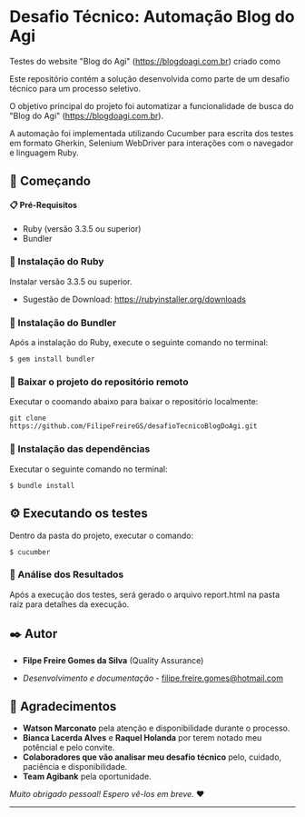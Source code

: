 # Desafio Técnico: Automação Blog do Agi

Testes do website "Blog do Agi" (https://blogdoagi.com.br) criado como 


Este repositório contém a solução desenvolvida como parte de um desafio técnico para um processo seletivo. 

O objetivo principal do projeto foi automatizar a funcionalidade de busca do "Blog do Agi" (https://blogdoagi.com.br).

A automação foi implementada utilizando Cucumber para escrita dos testes em formato Gherkin, Selenium WebDriver para interações com o navegador e linguagem Ruby.

## 🚀 Começando

#### 📋 Pré-Requisitos

- Ruby (versão 3.3.5 ou superior)
- Bundler


### 🔧 Instalação do Ruby

Instalar versão 3.3.5 ou superior.
* Sugestão de Download: https://rubyinstaller.org/downloads

### 🔧 Instalação do Bundler

Após a instalação do Ruby, execute o seguinte comando no terminal:

```
$ gem install bundler
```

### 🔧 Baixar o projeto do repositório remoto 

Executar o coomando abaixo para baixar o repositório localmente:

```
git clone https://github.com/FilipeFreireGS/desafioTecnicoBlogDoAgi.git 
```

### 🔧 Instalação das dependências

Executar o seguinte comando no terminal:


```
$ bundle install 
```

## ⚙️ Executando os testes


Dentro da pasta do projeto, executar o comando:

```
$ cucumber
```

### 🔩 Análise dos Resultados


Após a execução dos testes, será gerado o arquivo report.html na pasta raiz para detalhes da execução.


## ✒️ Autor


* **Filpe Freire Gomes da Silva** (Quality Assurance)
- *Desenvolvimento e documentação* - [filipe.freire.gomes@hotmail.com](filipe.freire.gomes@hotmail.com)


## 🎁 Agradecimentos

* **Watson Marconato** pela atenção e disponibilidade durante o processo.
* **Bianca Lacerda Alves** e **Raquel Holanda** por terem notado meu potêncial e pelo convite.
* **Colaboradores que vão analisar meu desafio técnico** pelo, cuidado, paciência e disponibilidade. 
* **Team Agibank** pela oportunidade.


_Muito obrigado pessoal! Espero vê-los em breve._ ❤️


---